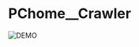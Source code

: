 # PChome__Crawler

![DEMO](https://user-images.githubusercontent.com/77151276/194733559-9d2c8607-4b89-42f3-9dba-b8dc2760380e.gif)
